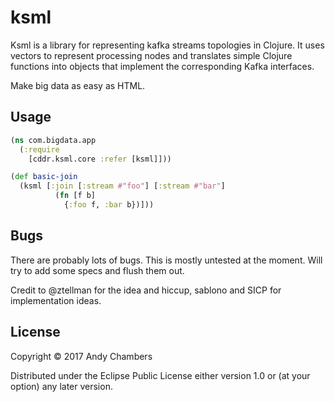 # ksml

Ksml is a library for representing kafka streams topologies in Clojure. It uses
vectors to represent processing nodes and translates simple Clojure functions
into objects that implement the corresponding Kafka interfaces.

Make big data as easy as HTML.

## Usage

```clojure
(ns com.bigdata.app
  (:require
    [cddr.ksml.core :refer [ksml]]))

(def basic-join
  (ksml [:join [:stream #"foo"] [:stream #"bar"]
          (fn [f b]
            {:foo f, :bar b})]))
```          

## Bugs

There are probably lots of bugs. This is mostly untested at the moment. Will try
to add some specs and flush them out.

Credit to @ztellman for the idea and hiccup, sablono and SICP for implementation
ideas.

## License

Copyright © 2017 Andy Chambers

Distributed under the Eclipse Public License either version 1.0 or (at
your option) any later version.
